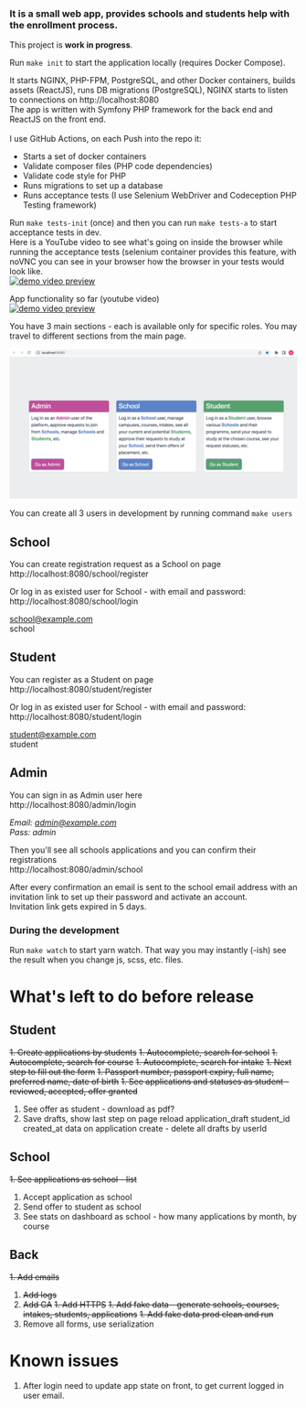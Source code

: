### It is a small web app, provides schools and students help with the enrollment process.<br>

This project is **work in progress**.<br>

Run `make init` to start the application locally (requires Docker Compose).

It starts NGINX, PHP-FPM, PostgreSQL, and other Docker containers, builds assets (ReactJS), runs DB migrations (PostgreSQL), NGINX starts to listen to connections on http://localhost:8080<br>
The app is written with Symfony PHP framework for the back end and ReactJS on the front end.<br><br>
I use GitHub Actions, on each Push into the repo it:
- Starts a set of docker containers
- Validate composer files (PHP code dependencies)
- Validate code style for PHP
- Runs migrations to set up a database
- Runs acceptance tests (I use Selenium WebDriver and Codeception PHP Testing framework)


Run `make tests-init` (once) and then you can run `make tests-a` to start acceptance tests in dev.<br>
Here is a YouTube video to see what's going on inside the browser while running the acceptance tests (selenium container provides this feature, with noVNC you can see in your browser how the browser in your tests would look like.<br>
[![demo video preview](https://img.youtube.com/vi/RKDiI1bUdaY/0.jpg)](https://youtu.be/RKDiI1bUdaY)


App functionality so far (youtube video)<br>
[![demo video preview](https://img.youtube.com/vi/6UBpKkrgT_4/0.jpg)](https://youtu.be/6UBpKkrgT_4)

You have 3 main sections - each is available only for specific roles.
You may travel to different sections from the main page.

![img.png](docs/main-page.png)

You can create all 3 users in development by running command `make users`<br>

## School
You can create registration request as a School on page<br>
http://localhost:8080/school/register

Or log in as existed user for School - with email and password:
http://localhost:8080/school/login

school@example.com<br>
school

## Student
You can register as a Student on page<br>
http://localhost:8080/student/register

Or log in as existed user for School - with email and password:
http://localhost:8080/student/login

student@example.com<br>
student

## Admin
You can sign in as Admin user here<br>
http://localhost:8080/admin/login

_Email: admin@example.com<br>
Pass: admin_

Then you'll see all schools applications and you can confirm their registrations<br>
http://localhost:8080/admin/school

After every confirmation an email is sent to the school email address with an invitation link to set up their password and activate an account.<br>
Invitation link gets expired in 5 days.


### During the development

Run `make watch` to start yarn watch. That way you may instantly (-ish) see the result when you change js, scss, etc. files. 

# What's left to do before release

## Student

~~1. Create applications by students~~
   ~~1. Autocomplete, search for school~~
   ~~1. Autocomplete, search for course~~
   ~~1. Autocomplete, search for intake~~
   ~~1. Next step to fill out the form~~
   ~~1. Passport number, passport expiry, full name, preferred name, date of birth~~
~~1. See applications and statuses as student - reviewed, accepted, offer granted~~
1. See offer as student - download as pdf?
1. Save drafts, show last step on page reload
application_draft
   student_id
   created_at
   data
on application create - delete all drafts by userId

## School

~~1. See applications as school - list~~
1. Accept application as school
1. Send offer to student as school
1. See stats on dashboard as school - how many applications by month, by course

## Back

~~1. Add emails~~
1. ~~Add logs~~
1. ~~Add GA~~
~~1. Add HTTPS~~
~~1. Add fake data - generate schools, courses, intakes, students, applications~~
~~1. Add fake data prod clean and run~~
1. Remove all forms, use serialization

# Known issues
1. After login need to update app state on front, to get current logged in user email.
